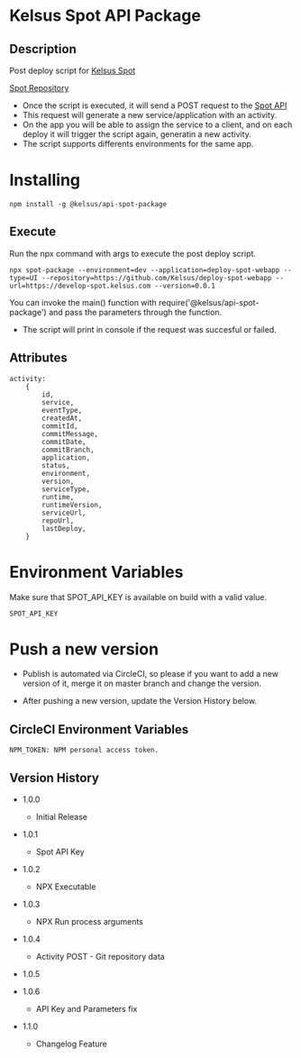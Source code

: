 # Kelsus Spot API Package

## Description
Post deploy script for [Kelsus Spot](https://spot.kelsus.com/)

[Spot Repository](https://github.com/Kelsus/deploy-spot-webapp)
- Once the script is executed, it will send a POST request to the [Spot API](https://github.com/Kelsus/deploy-spot-api)
- This request will generate a new service/application with an activity.
- On the app you will be able to assign the service to a client, and on each deploy it will trigger the script again, generatin a new activity.
- The script supports differents environments for the same app.
# Installing

```
npm install -g @kelsus/api-spot-package
```
## Execute
Run the npx command with args to execute the post deploy script.

```
npx spot-package --environment=dev --application=deploy-spot-webapp --type=UI --repository=https://github.com/Kelsus/deploy-spot-webapp --url=https://develop-spot.kelsus.com --version=0.0.1
```
You can invoke the main() function with require('@kelsus/api-spot-package') and pass the parameters through the function.
- The script will print in console if the request was succesful or failed.


## Attributes
```
activity: 
    {
        id,
        service,
        eventType,
        createdAt,
        commitId,
        commitMessage,
        commitDate,
        commitBranch,
        application,
        status,
        environment,
        version,
        serviceType,
        runtime,
        runtimeVersion,
        serviceUrl,
        repoUrl,
        lastDeploy,
    }
```

# Environment Variables
Make sure that SPOT_API_KEY is available on build with a valid value.
```
SPOT_API_KEY
```
# Push a new version
- Publish is automated via CircleCI, so please if you want to add a new version of it, merge it on master branch and change the version.

- After pushing a new version, update the Version History below.
## CircleCI Environment Variables
```
NPM_TOKEN: NPM personal access token.
```
## Version History
* 1.0.0
    * Initial Release

* 1.0.1
    * Spot API Key
* 1.0.2
    * NPX Executable
* 1.0.3
    * NPX Run process arguments
* 1.0.4
    * Activity POST - Git repository data
* 1.0.5
* 1.0.6
    * API Key and Parameters fix
* 1.1.0
    * Changelog Feature